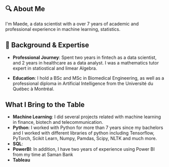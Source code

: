 ## 🔍 About Me
I'm Maede, a data scientist with a over 7 years of academic and professional experience in machine learning, statistics. 
## 💼 Background & Expertise

- **Professional Journey**: Spent two years in fintech as a data scientist, and 2 years in healthcare as a data analyst. I was a mathematics tutor expert in statiostical and limear Algebra. 

- **Education**: I hold a BSc and MSc in Biomedical Engineering, as well as a professional diploma in Artificial Intelligence from the Université du Québec à Montréal.  

## What I Bring to the Table
- **Machine Learning**: I did several projects related with machine learning in finance, biotech and telecommunication.
- **Python**: I worked with Python for more than 7 years since my bachelors and I worked with different libraries of python including Tensorflow, PyTorch, Scikit Learn, Numpy, Pamdas, Scipy, NLTK and much more.
- **SQL**:  
- **PowerBI**: In addition, I have two years of experience using Power BI from my time at Saman Bank
- **Tableau** 
